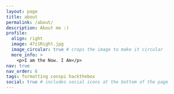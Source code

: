 ```yaml
---
layout: page
title: about
permalink: /about/
description: About me :)
profile:
  align: right
  image: 47z1Right.jpg
  image_circular: true # crops the image to make it circular
  more_info: >
    <p>I am the Now. I Am</p>
nav: true
nav_order: 6
tags: formatting conspi hackthebox
social: true # includes social icons at the bottom of the page
---
```

